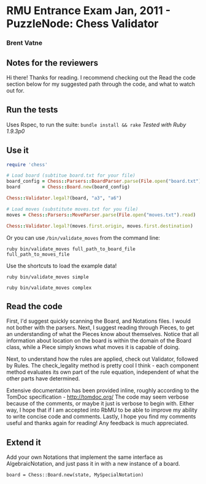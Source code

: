 # RMU Entrance Exam Jan, 2011 - PuzzleNode: Chess Validator
### Brent Vatne

## Notes for the reviewers
Hi there! Thanks for reading. I recommend checking out the Read the code
section below for my suggested path through the code, and what to watch
out for.

## Run the tests
Uses Rspec, to run the suite: `bundle install && rake`
*Tested with Ruby 1.9.3p0*

## Use it

````ruby
require 'chess'

# Load board (subtitue board.txt for your file)
board_config = Chess::Parsers::BoardParser.parse(File.open("board.txt").read)
board        = Chess::Board.new(board_config)

Chess::Validator.legal?(board, "a3", "a6")

# Load moves (substitute moves.txt for you file)
moves = Chess::Parsers::MoveParser.parse(File.open("moves.txt").read)

Chess::Validator.legal?(moves.first.origin, moves.first.destination)
````

Or you can use `/bin/validate_moves` from the command line:

`ruby bin/validate_moves full_path_to_board_file full_path_to_moves_file`

Use the shortcuts to load the example data!

`ruby bin/validate_moves simple`

`ruby bin/validate_moves complex`

## Read the code
First, I'd suggest quickly scanning the Board, and Notations files. I
would not bother with the parsers. Next, I suggest reading through Pieces,
to get an understanding of what the Pieces know about themselves. Notice
that all information about location on the board is within the domain of
the Board class, while a Piece simply knows what moves it is capable of
doing.

Next, to understand how the rules are applied, check out Validator,
followed by Rules. The check_legality method is pretty cool I think -
each component method evaluates its own part of the rule equation,
independent of what the other parts have determined.

Extensive documentation has been provided inline, roughly according to
the TomDoc specification - http://tomdoc.org/
The code may seem verbose because of the comments, or maybe it just is
verbose to begin with. Either way, I hope that if I am accepted into
RbMU to be able to improve my ability to write concise code and
comments. Lastly, I hope you find my comments useful and thanks again
for reading! Any feedback is much appreciated.

## Extend it
Add your own Notations that implement the same interface as
AlgebraicNotation, and just pass it in with a new instance of a board.

`board = Chess::Board.new(state, MySpecialNotation)`
